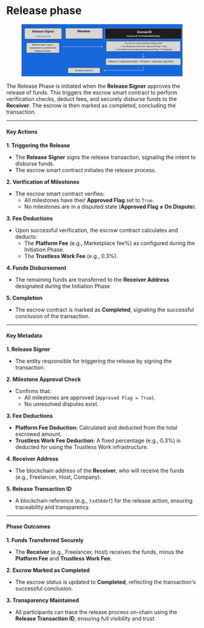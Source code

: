 # Release phase

<figure><img src="../../../.gitbook/assets/Release Sign.png" alt=""><figcaption></figcaption></figure>



The Release Phase is initiated when the **Release Signer** approves the release of funds. This triggers the escrow smart contract to perform verification checks, deduct fees, and securely disburse funds to the **Receiver**. The escrow is then marked as completed, concluding the transaction.

***

#### **Key Actions**

**1. Triggering the Release**

* The **Release Signer** signs the release transaction, signaling the intent to disburse funds.
* The escrow smart contract initiates the release process.

**2. Verification of Milestones**

* The escrow smart contract verifies:
  * All milestones have their **Approved Flag** set to `True`.
  * No milestones are in a disputed state (**Approved Flag ≠ On Dispute**).

**3. Fee Deductions**

* Upon successful verification, the escrow contract calculates and deducts:
  * The **Platform Fee** (e.g., Marketplace fee%) as configured during the Initiation Phase.
  * The **Trustless Work Fee** (e.g., 0.3%).

**4. Funds Disbursement**

* The remaining funds are transferred to the **Receiver Address** designated during the Initiation Phase

**5. Completion**

* The escrow contract is marked as **Completed**, signaling the successful conclusion of the transaction.

***

#### **Key Metadata**

**1. Release Signer**

* The entity responsible for triggering the release by signing the transaction.

**2. Milestone Approval Check**

* Confirms that:
  * All milestones are approved (`Approved Flag = True`).
  * No unresolved disputes exist.

**3. Fee Deductions**

* **Platform Fee Deduction:** Calculated and deducted from the total escrowed amount.
* **Trustless Work Fee Deduction:** A fixed percentage (e.g., 0.3%) is deducted for using the Trustless Work infrastructure.

**4. Receiver Address**

* The blockchain address of the **Receiver**, who will receive the funds (e.g., Freelancer, Host, Company).

**5. Release Transaction ID**

* A blockchain reference (e.g., `tx456def`) for the release action, ensuring traceability and transparency.

***

#### **Phase Outcomes**

**1. Funds Transferred Securely**

* The **Receiver** (e.g., Freelancer, Host) receives the funds, minus the **Platform Fee** and **Trustless Work Fee**.

**2. Escrow Marked as Completed**

* The escrow status is updated to **Completed**, reflecting the transaction's successful conclusion.

**3. Transparency Maintained**

* All participants can trace the release process on-chain using the **Release Transaction ID**, ensuring full visibility and trust.

